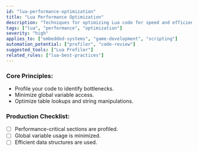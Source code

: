 ```yaml
---
id: "lua-performance-optimization"
title: "Lua Performance Optimization"
description: "Techniques for optimizing Lua code for speed and efficiency."
tags: ["lua", "performance", "optimization"]
severity: "high"
applies_to: ["embedded-systems", "game-development", "scripting"]
automation_potential: ["profiler", "code-review"]
suggested_tools: ["Lua Profiler"]
related_rules: ["lua-best-practices"]
---
```


### Core Principles:
- Profile your code to identify bottlenecks.
- Minimize global variable access.
- Optimize table lookups and string manipulations.

### Production Checklist:
- [ ] Performance-critical sections are profiled.
- [ ] Global variable usage is minimized.
- [ ] Efficient data structures are used.
